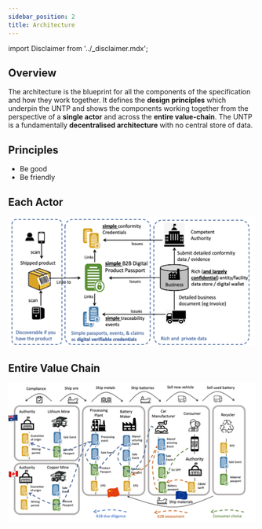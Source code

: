 ```yaml
---
sidebar_position: 2
title: Architecture
---
```


import Disclaimer from '../\_disclaimer.mdx';

<Disclaimer />

## Overview

The architecture is the blueprint for all the components of the specification and how they work together. It defines the **design principles** which underpin the UNTP and shows the components working together from the perspective of a **single actor** and across the **entire value-chain**. The UNTP is a fundamentally **decentralised architecture** with no central store of data.

## Principles
- Be good
- Be friendly


## Each Actor

![Architecture for issuer](Architecture-actor.png)

## Entire Value Chain

![Architecture for verifier](Architecture-chain.png)

